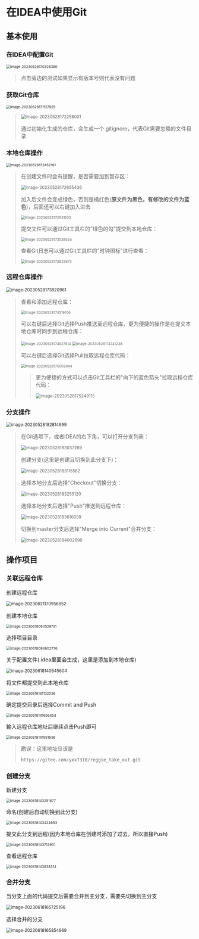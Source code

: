 # 在IDEA中使用Git

## 基本使用

### 在IDEA中配置Git

<img src="img/2.在IDEA中使用Git/image-20230528170328380.png" alt="image-20230528170328380" style="zoom: 67%;" />

> 点击旁边的测试如果显示有版本号则代表没有问题

### 获取Git仓库

<img src="img/2.在IDEA中使用Git/image-20230528171127925.png" alt="image-20230528171127925" style="zoom: 67%;" />

> <img src="img/2.在IDEA中使用Git/image-20230528172258001.png" alt="image-20230528172258001" style="zoom: 80%;" />
>
> 通过初始化生成的仓库，会生成一个.gitignore，代表Git需要忽略的文件目录

### 本地仓库操作

<img src="img/2.在IDEA中使用Git/image-20230528172452161.png" alt="image-20230528172452161" style="zoom:67%;" />

> 在创建文件时会有提醒，是否需要加到暂存区：
>
> <img src="img/2.在IDEA中使用Git/image-20230528172655436.png" alt="image-20230528172655436" style="zoom:80%;" />
>
> 加入后文件会变成绿色，否则是橘红色(**原文件为黑色，有修改的文件为蓝色**)，后面还可以右键加入进去
>
> <img src="img/2.在IDEA中使用Git/image-20230528172931525.png" alt="image-20230528172931525" style="zoom: 67%;" />
>
> 提交文件可以通过Git工具栏的"绿色的勾"提交到本地仓库：
>
> <img src="img/2.在IDEA中使用Git/image-20230528173538554.png" alt="image-20230528173538554" style="zoom: 67%;" />
>
> 查看Git日志可以通过Git工具栏的"时钟图标"进行查看：
>
> <img src="img/2.在IDEA中使用Git/image-20230528173825873.png" alt="image-20230528173825873" style="zoom: 67%;" />

### 远程仓库操作

<img src="img/2.在IDEA中使用Git/image-20230528173920961.png" alt="image-20230528173920961" style="zoom:80%;" />

> 查看和添加远程仓库：
>
> <img src="img/2.在IDEA中使用Git/image-20230528174519106.png" alt="image-20230528174519106" style="zoom:67%;" />
>
> 可以右键后选择Git选择Push推送至远程仓库，更为便捷的操作是在提交本地仓库时同步到远程仓库：
>
> <img src="img/2.在IDEA中使用Git/image-20230528174527814.png" alt="image-20230528174527814" style="zoom:67%;" />
>
> <img src="img/2.在IDEA中使用Git/image-20230528174741238.png" alt="image-20230528174741238" style="zoom: 67%;" />
>
> 可以右键后选择Git选择Pull拉取远程仓库代码：
>
> <img src="img/2.在IDEA中使用Git/image-20230528175002944.png" alt="image-20230528175002944" style="zoom:67%;" />
>
> > 更为便捷的方式可以点击Git工具栏的"向下的蓝色箭头"拉取远程仓库代码：
> >
> > <img src="img/2.在IDEA中使用Git/image-20230528175249115.png" alt="image-20230528175249115" style="zoom:80%;" />

### 分支操作

<img src="img/2.在IDEA中使用Git/image-20230528182814999.png" alt="image-20230528182814999" style="zoom: 80%;" />

> 在Git选项下，或者IDEA的右下角，可以打开分支列表：
>
> <img src="img/2.在IDEA中使用Git/image-20230528183037269.png" alt="image-20230528183037269" style="zoom: 80%;" />
>
> 创建分支(这里是创建且切换到此分支下)：
>
> <img src="img/2.在IDEA中使用Git/image-20230528183115562.png" alt="image-20230528183115562" style="zoom:80%;" />
>
> 选择本地分支后选择"Checkout"切换分支：
>
> <img src="img/2.在IDEA中使用Git/image-20230528183255120.png" alt="image-20230528183255120" style="zoom:80%;" />
>
> 选择本地分支后选择"Push"推送到远程仓库：
>
> <img src="img/2.在IDEA中使用Git/image-20230528183616059.png" alt="image-20230528183616059" style="zoom:80%;" />
>
> 切换到master分支后选择"Merge into Current"合并分支：
>
> <img src="img/2.在IDEA中使用Git/image-20230528184002690.png" alt="image-20230528184002690" style="zoom:80%;" />

## 操作项目

### 关联远程仓库

创建远程仓库

<img src="img/2.在IDEA中使用Git/image-20230621170956652.png" alt="image-20230621170956652" style="zoom:80%;" />

创建本地仓库

<img src="img/2.在IDEA中使用Git/image-20230618094529741.png" alt="image-20230618094529741" style="zoom:67%;" />

选择项目目录

<img src="img/2.在IDEA中使用Git/image-20230618094602776.png" alt="image-20230618094602776" style="zoom:67%;" />

关于配置文件(.idea里面会生成，这里是添加到本地仓库)

<img src="img/2.在IDEA中使用Git/image-20230618140645604.png" alt="image-20230618140645604" style="zoom:80%;" />

将文件都提交到此本地仓库

<img src="img/2.在IDEA中使用Git/image-20230618141132036.png" alt="image-20230618141132036" style="zoom:67%;" />

确定提交目录后选择Commit and Push

<img src="img/2.在IDEA中使用Git/image-20230618141656454.png" alt="image-20230618141656454" style="zoom: 67%;" />

输入远程仓库地址后继续点击Push即可

<img src="img/2.在IDEA中使用Git/image-20230618141951636.png" alt="image-20230618141951636" style="zoom: 67%;" />

> 勘误：这里地址应该是
>
> ```
> https://gitee.com/yxx7318/reggie_take_out.git
> ```

### 创建分支

新建分支

<img src="img/2.在IDEA中使用Git/image-20230618143251877.png" alt="image-20230618143251877" style="zoom:67%;" />

命名(创建后自动切换到此分支)

<img src="img/2.在IDEA中使用Git/image-20230618143424693.png" alt="image-20230618143424693" style="zoom:67%;" />

提交此分支到远程(因为本地仓库在创建时添加了过去，所以直接Push)

<img src="img/2.在IDEA中使用Git/image-20230618143712901.png" alt="image-20230618143712901" style="zoom: 67%;" />

查看远程仓库

<img src="img/2.在IDEA中使用Git/image-20230618143838314.png" alt="image-20230618143838314" style="zoom: 67%;" />

### 合并分支

当分支上面的代码提交后需要合并到主分支，需要先切换到主分支

<img src="img/2.在IDEA中使用Git/image-20230618165725196.png" alt="image-20230618165725196" style="zoom:80%;" />

选择合并的分支

<img src="img/2.在IDEA中使用Git/image-20230618165854969.png" alt="image-20230618165854969" style="zoom:80%;" />